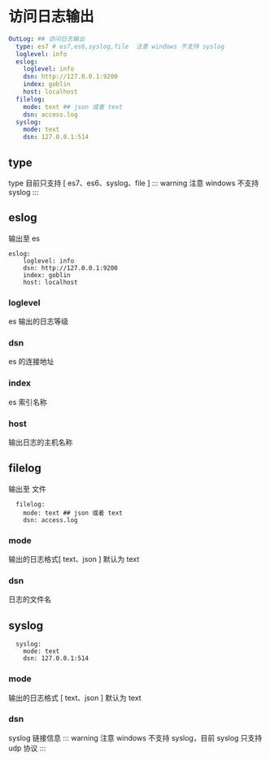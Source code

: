# 访问日志输出

```yaml
OutLog: ## 访问日志输出
  type: es7 # es7,es6,syslog,file  注意 windows 不支持 syslog
  loglevel: info
  eslog:
    loglevel: info
    dsn: http://127.0.0.1:9200
    index: goblin
    host: localhost
  filelog:
    mode: text ## json 或者 text
    dsn: access.log
  syslog:
    mode: text
    dsn: 127.0.0.1:514
```

## type 
type 目前只支持 [ es7、es6、syslog、file ]
::: warning
注意 windows 不支持 syslog
:::

## eslog
输出至 es
```
eslog:
    loglevel: info
    dsn: http://127.0.0.1:9200
    index: goblin
    host: localhost
```
### loglevel 
es 输出的日志等级
### dsn
es 的连接地址
### index 
es 索引名称
### host
输出日志的主机名称

## filelog
输出至 文件
```
  filelog:
    mode: text ## json 或者 text
    dsn: access.log
```
### mode 
输出的日志格式[ text、json ]
默认为 text
### dsn
日志的文件名
## syslog
```
  syslog:
    mode: text
    dsn: 127.0.0.1:514
```
### mode 
输出的日志格式 [ text、json ]
默认为 text
### dsn 
syslog 链接信息
::: warning
注意 windows 不支持 syslog，目前 syslog 只支持 udp 协议
:::